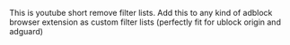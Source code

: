 This is youtube short remove filter lists. 
Add this to any kind of adblock browser extension as custom filter lists (perfectly fit for ublock origin and adguard)

